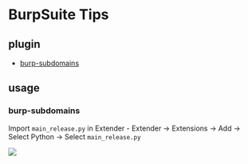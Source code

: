 # BurpSuite Tips

## plugin
- [burp-subdomains](https://github.com/Regala/burp-subdomains)






## usage

### burp-subdomains

Import `main_release.py` in Extender - Extender -> Extensions -> Add -> Select Python -> Select `main_release.py`

![](http://g.recordit.co/qnpcbcsJH6.gif)
